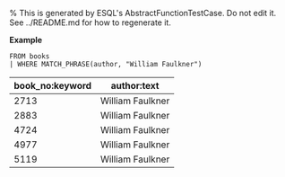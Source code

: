 % This is generated by ESQL's AbstractFunctionTestCase. Do not edit it. See ../README.md for how to regenerate it.

**Example**

```esql
FROM books
| WHERE MATCH_PHRASE(author, "William Faulkner")
```

| book_no:keyword | author:text |
| --- | --- |
| 2713 | William Faulkner |
| 2883 | William Faulkner |
| 4724 | William Faulkner |
| 4977 | William Faulkner |
| 5119 | William Faulkner |


